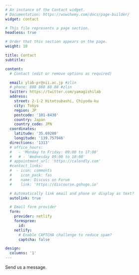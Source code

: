 ```yaml
---
# An instance of the Contact widget.
# Documentation: https://wowchemy.com/docs/page-builder/
widget: contact

# This file represents a page section.
headless: true

# Order that this section appears on the page.
weight: 10

title: Contact
subtitle:

content:
  # Contact (edit or remove options as required)

  email: ylab-pr@nii.ac.jp #zlin
  # phone: 888 888 88 88 #zlin
  twitter: https://twitter.com/yamagishilab
  address:
    street: 2-1-2 Hitotsubashi, Chiyoda-ku
    city: Tokyo
    region: JP
    postcode: '101-8430'  
    country: Japan
    country_code: JPN
  coordinates:
    latitude: '35.69280'
    longitude: '139.757946'
  directions: '1313' 
  # office_hours:
  #   - 'Monday to Friday: 09:00 to 17:00'
  #   # - 'Wednesday 09:00 to 10:00'
  # appointment_url: 'https://calendly.com'
  #contact_links:
  #  - icon: comments
  #    icon_pack: fas
  #    name: Discuss on Forum
  #    link: 'https://discourse.gohugo.io'

  # Automatically link email and phone or display as text?
  autolink: true

  # Email form provider
  form:
    provider: netlify
    formspree:
      id:
    netlify:
      # Enable CAPTCHA challenge to reduce spam?
      captcha: false

design:
  columns: '1'
---
```


Send us a message.

